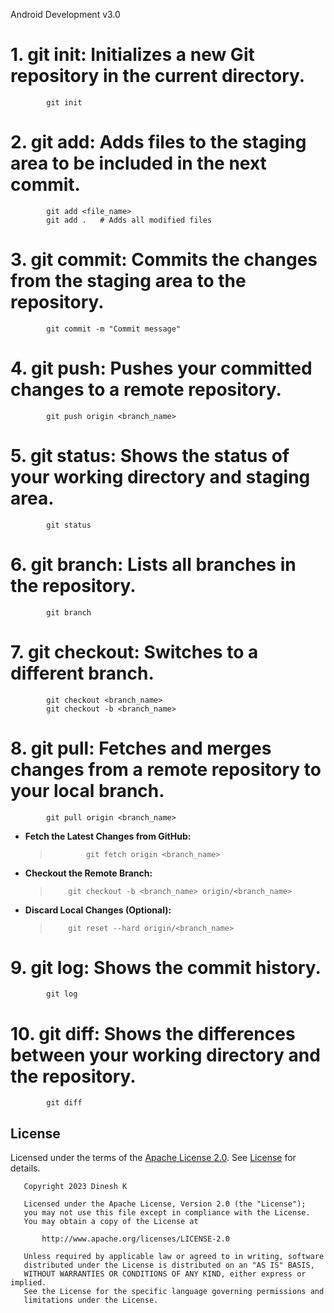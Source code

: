 Android Development v3.0

# 1. git init: Initializes a new Git repository in the current directory.
			git init
# 2. git add: Adds files to the staging area to be included in the next commit.
			git add <file_name>
			git add .   # Adds all modified files
# 3. git commit: Commits the changes from the staging area to the repository.
			git commit -m "Commit message"
# 4. git push: Pushes your committed changes to a remote repository.
			git push origin <branch_name>
# 5. git status: Shows the status of your working directory and staging area.
			git status
# 6. git branch: Lists all branches in the repository.
			git branch
# 7. git checkout: Switches to a different branch.
			git checkout <branch_name>
			git checkout -b <branch_name>

# 8. git pull: Fetches and merges changes from a remote repository to your local branch.
			git pull origin <branch_name>

- **Fetch the Latest Changes from GitHub:**
  > 			git fetch origin <branch_name>

- **Checkout the Remote Branch:**
  >			git checkout -b <branch_name> origin/<branch_name>

- **Discard Local Changes (Optional):**
  >			git reset --hard origin/<branch_name>

# 9. git log: Shows the commit history.
			git log
# 10. git diff: Shows the differences between your working directory and the repository.
			git diff

## License

Licensed under the terms of the [Apache License 2.0][7]. See [License](LICENSE) for details.

```
   Copyright 2023 Dinesh K

   Licensed under the Apache License, Version 2.0 (the "License");
   you may not use this file except in compliance with the License.
   You may obtain a copy of the License at

       http://www.apache.org/licenses/LICENSE-2.0

   Unless required by applicable law or agreed to in writing, software
   distributed under the License is distributed on an "AS IS" BASIS,
   WITHOUT WARRANTIES OR CONDITIONS OF ANY KIND, either express or implied.
   See the License for the specific language governing permissions and
   limitations under the License.
```

[7]: https://www.apache.org/licenses/LICENSE-2.0